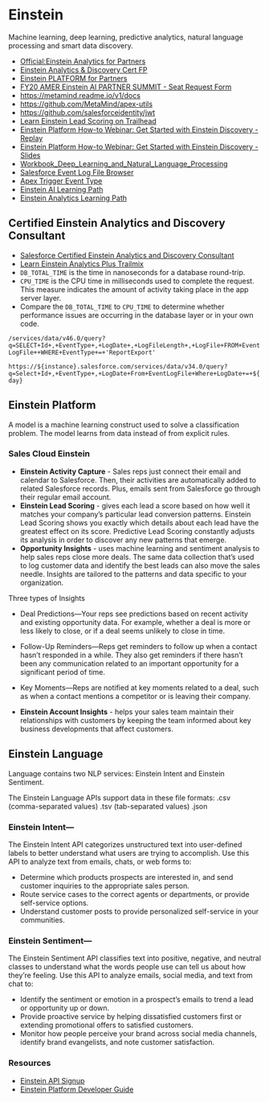 # Einstein
Machine learning, deep learning, predictive analytics, natural language processing and smart data discovery.
* [Official:Einstein Analytics for Partners](https://partners.salesforce.com/_ui/core/chatter/groups/GroupProfilePage?g=0F9300000009OGM)
* [Einstein Analytics & Discovery Cert FP](https://partners.salesforce.com/_ui/core/chatter/groups/GroupProfilePage?g=0F93A00000024Uo)
* [Einstein PLATFORM for Partners](https://trailhead.salesforce.com/users/nmoscaritolo/trailmixes/einstein-platform-for-partners)
* [FY20 AMER Einstein AI PARTNER SUMMIT - Seat Request Form](https://docs.google.com/forms/d/e/1FAIpQLSdkzr3Veq4d__IKrsplAqoq4GtpQ-vpfXhDxSj6XctJPNvAaw/viewform)
* https://metamind.readme.io/v1/docs
* https://github.com/MetaMind/apex-utils
* https://github.com/salesforceidentity/jwt
* [Learn Einstein Lead Scoring on Trailhead](https://developer.salesforce.com/promotions/orgs/einsteinleadscoring)
* [Einstein Platform How-to Webinar: Get Started with Einstein Discovery - Replay](http://salesforce.vidyard.com/watch/ozCijf3M5yAjZk9QJ9A5Pg)
* [Einstein Platform How-to Webinar: Get Started with Einstein Discovery - Slides](https://success.salesforce.com/0693A000007SadUQAS)
* [Workbook_Deep_Learning_and_Natural_Language_Processing](https://colab.research.google.com/drive/1dttXAHcnXF1IdendtoNCBPyy42rNEquq#scrollTo=gvh_MLh0FTtj)
* [Salesforce Event Log File Browser](https://salesforce-elf.herokuapp.com/)
* [Apex Trigger Event Type](https://developer.salesforce.com/docs/atlas.en-us.api.meta/api/sforce_api_objects_eventlogfile_apextrigger.htm)
* [Einstein AI Learning Path](https://partnernavigator.salesforce.com/s/einsteinai?step=1)
* [Einstein Analytics Learning Path](https://partnernavigator.salesforce.com/s/einsteinanalytics?step=1)

## Certified Einstein Analytics and Discovery Consultant
* [Salesforce Certified Einstein Analytics and Discovery Consultant](https://trailhead.salesforce.com/help?article=Salesforce-Certified-Einstein-Analytics-and-Discovery-Consultant-Exam-Guide)
* [Learn Einstein Analytics Plus Trailmix](https://trailhead.salesforce.com/users/ea-trails/trailmixes/learn-einstein-analytics-plus)
* `DB_TOTAL_TIME` is the time in nanoseconds for a database round-trip.
* `CPU_TIME` is the CPU time in milliseconds used to complete the request. This measure indicates the amount of activity taking place in the app server layer.
* Compare the `DB_TOTAL_TIME` to `CPU_TIME` to determine whether performance issues are occurring in the database layer or in your own code. 

`/services/data/v46.0/query?q=SELECT+Id+,+EventType+,+LogDate+,+LogFileLength+,+LogFile+FROM+EventLogFile++WHERE+EventType+=+'ReportExport'`

`https://${instance}.salesforce.com/services/data/v34.0/query?q=Select+Id+,+EventType+,+LogDate+From+EventLogFile+Where+LogDate+=+${day}`

## Einstein Platform

A model is a machine learning construct used to solve a classification problem.  The model learns from data instead of from explicit rules.  


### Sales Cloud Einstein
 * __Einstein Activity Capture__ - Sales reps just connect their email and calendar to Salesforce. Then, their activities are automatically added to related Salesforce records. Plus, emails sent from Salesforce go through their regular email account.
 * __Einstein Lead Scoring__ - gives each lead a score based on how well it matches your company’s particular lead conversion patterns.  Einstein Lead Scoring shows you exactly which details about each lead have the greatest effect on its score.  Predictive Lead Scoring constantly adjusts its analysis in order to discover any new patterns that emerge.
 * __Opportunity Insights__ - uses machine learning and sentiment analysis to help sales reps close more deals. The same data collection that’s used to log customer data and identify the best leads can also move the sales needle. Insights are tailored to the patterns and data specific to your organization.

  Three types of Insights
  * Deal Predictions—Your reps see predictions based on recent activity and existing opportunity data. For example, whether a deal is more or less likely to close, or if a deal seems unlikely to close in time.
  * Follow-Up Reminders—Reps get reminders to follow up when a contact hasn’t responded in a while. They also get reminders if there hasn’t been any communication related to an important opportunity for a significant period of time.
  * Key Moments—Reps are notified at key moments related to a deal, such as when a contact mentions a competitor or is leaving their company.

 * __Einstein Account Insights__ - helps your sales team maintain their relationships with customers by keeping the team informed about key business developments that affect customers. 

## Einstein Language
Language contains two NLP services: Einstein Intent and Einstein Sentiment.

The Einstein Language APIs support data in these file formats:
.csv (comma-separated values)
.tsv (tab-separated values)
.json

### Einstein Intent—
The Einstein Intent API categorizes unstructured text into user-defined labels to better understand what users are trying to accomplish. Use this API to analyze text from emails, chats, or web forms to:
* Determine which products prospects are interested in, and send customer inquiries to the appropriate sales person.
* Route service cases to the correct agents or departments, or provide self-service options.
* Understand customer posts to provide personalized self-service in your communities.

### Einstein Sentiment—
The Einstein Sentiment API classifies text into positive, negative, and neutral classes to understand what the words people use can tell us about how they’re feeling. Use this API to analyze emails, social media, and text from chat to:
* Identify the sentiment or emotion in a prospect’s emails to trend a lead or opportunity up or down.
* Provide proactive service by helping dissatisfied customers first or extending promotional offers to satisfied customers.
* Monitor how people perceive your brand across social media channels, identify brand evangelists, and note customer satisfaction.

### Resources
* [Einstein API Signup](https://api.einstein.ai/signup)
* [Einstein Platform Developer Guide](https://metamind.readme.io/docs/intro-to-einstein-language)
